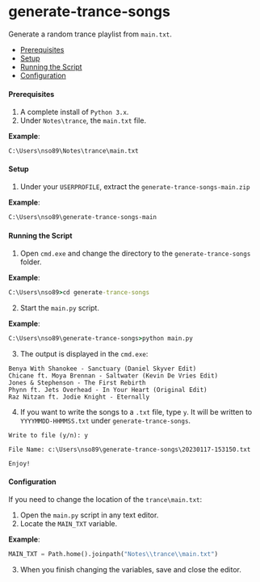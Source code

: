 # generate-trance-songs
Generate a random trance playlist from `main.txt`.

* [Prerequisites](#prerequisites)
* [Setup](#setup)
* [Running the Script](#running-the-script)
* [Configuration](#configuration)

#### <a name="prerequisites"></a>Prerequisites
1. A complete install of `Python 3.x`.
2. Under `Notes\trance`, the `main.txt` file.

**Example**:
```
C:\Users\nso89\Notes\trance\main.txt
```

#### <a name="setup"></a>Setup
1. Under your `USERPROFILE`, extract the `generate-trance-songs-main.zip`

**Example**:
```cmd
C:\Users\nso89\generate-trance-songs-main
```

#### <a name="running-the-script"></a>Running the Script
1. Open `cmd.exe` and change the directory to the `generate-trance-songs` folder.

**Example**:
```cmd
C:\Users\nso89>cd generate-trance-songs
```

2. Start the `main.py` script.

**Example**:
```cmd
C:\Users\nso89\generate-trance-songs>python main.py
```

3. The output is displayed in the `cmd.exe`:
```
Benya With Shanokee - Sanctuary (Daniel Skyver Edit)      
Chicane ft. Moya Brennan - Saltwater (Kevin De Vries Edit)
Jones & Stephenson - The First Rebirth
Phynn ft. Jets Overhead - In Your Heart (Original Edit)   
Raz Nitzan ft. Jodie Knight - Eternally
```

4. If you want to write the songs to a `.txt` file, type `y`. It will be written to `YYYYMMDD-HHMMSS.txt` under `generate-trance-songs`.

```
Write to file (y/n): y

File Name: c:\Users\nso89\generate-trance-songs\20230117-153150.txt 

Enjoy!
```

#### <a name="configuration"></a>Configuration
If you need to change the location of the `trance\main.txt`:
1. Open the `main.py` script in any text editor.
2. Locate the `MAIN_TXT` variable.

**Example**:
```python
MAIN_TXT = Path.home().joinpath("Notes\\trance\\main.txt")
```
3. When you finish changing the variables, save and close the editor.
